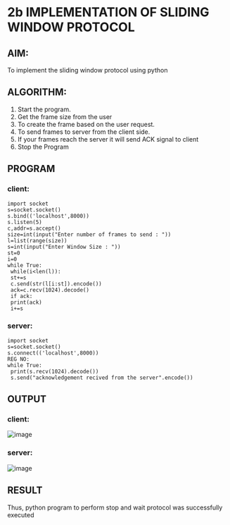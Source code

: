 # 2b IMPLEMENTATION OF SLIDING WINDOW PROTOCOL
## AIM:
To implement the sliding window protocol using python

## ALGORITHM:
1. Start the program.
2. Get the frame size from the user
3. To create the frame based on the user request.
4. To send frames to server from the client side.
5. If your frames reach the server it will send ACK signal to client
6. Stop the Program
## PROGRAM
### client:
```
import socket
s=socket.socket()
s.bind(('localhost',8000))
s.listen(5)
c,addr=s.accept()
size=int(input("Enter number of frames to send : "))
l=list(range(size))
s=int(input("Enter Window Size : "))
st=0
i=0
while True:
 while(i<len(l)):
 st+=s
 c.send(str(l[i:st]).encode())
 ack=c.recv(1024).decode()
 if ack:
 print(ack)
 i+=s
```
### server:
```
import socket
s=socket.socket()
s.connect(('localhost',8000))
REG NO:
while True:
 print(s.recv(1024).decode())
 s.send("acknowledgement recived from the server".encode())
```
## OUTPUT
### client:
![image](https://github.com/arbasil05/2b_SLIDING_WINDOW_PROTOCOL/assets/144218037/46c626b8-f9e8-4916-8be7-82dda0fc9d90)
### server:
![image](https://github.com/arbasil05/2b_SLIDING_WINDOW_PROTOCOL/assets/144218037/fbc62fc9-99d4-4bfc-a26b-46199ea31afd)



## RESULT
Thus, python program to perform stop and wait protocol was successfully executed
